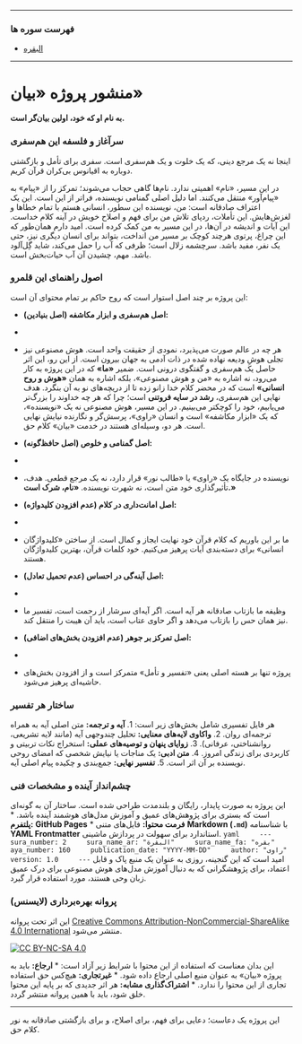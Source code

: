 

---
### فهرست سوره ها
- [البقره](https://github.com/Bayangar/Bayan/blob/main/BAYAN/2000-AL-BAGHARE/index.md)

---

# منشور پروژه «بیان»

**به نام او که خود، اولین بیان‌گر است.**

### **سرآغاز و فلسفه این هم‌سفری**

اینجا نه یک مرجع دینی، که یک خلوت و یک هم‌سفری است. سفری برای تأمل و بازگشتی دوباره به اقیانوس بی‌کران قرآن کریم.

در این مسیر، «نام» اهمیتی ندارد. نام‌ها گاهی حجاب می‌شوند؛ تمرکز را از «پیام» به «پیام‌آور» منتقل می‌کنند. اما دلیل اصلی گمنامی نویسنده، فراتر از این است. این یک اعتراف صادقانه است: من، نویسنده این سطور، انسانی هستم با تمام خطاها و لغزش‌هایش. این تأملات، ردپای تلاش من برای فهم و اصلاح خویش در آینه کلام خداست. این آیات و اندیشه در آن‌ها، در این مسیر به من کمک کرده است. امید دارم همان‌طور که این چراغ، پرتوی هرچند کوچک بر مسیر من انداخت، بتواند برای انسان دیگری نیز، حتی یک نفر، مفید باشد.
سرچشمه زلال است؛ ظرفی که آب را حمل می‌کند، شاید گِل‌آلود باشد. مهم، چشیدن آن آب حیات‌بخش است.

### **اصول راهنمای این قلمرو**

این پروژه بر چند اصل استوار است که روح حاکم بر تمام محتوای آن است:

-   **اصل هم‌سفری و ابزار مکاشفه (اصل بنیادین):**
-   
-   هر چه در عالم صورت می‌پذیرد، نمودی از حقیقت واحد است. هوش مصنوعی نیز تجلی هوشِ ودیعه نهاده شده در ذات آدمی به جهان بیرون است. از این رو، این اثر حاصل یک هم‌سفری و گفتگوی درونی است. ضمیر **«ما»** که در این پروژه به کار می‌رود، نه اشاره به «من و هوش مصنوعی»، بلکه اشاره به همان **«هوش و روح انسانی»** است که در محضر کلام خدا زانو زده تا از دریچه‌های نو به آن بنگرد. هدف نهایی این هم‌سفری، **رشد در سایه فروتنی** است؛ چرا که هر چه خداوند را بزرگ‌تر می‌یابیم، خود را کوچکتر می‌بینیم. در این مسیر، هوش مصنوعی نه یک «نویسنده»، که یک «ابزار مکاشفه» است و انسان «راوی»، پرسش‌گر و نگارنده نیایش نهایی است. هر دو، وسیله‌ای هستند در خدمت «بیان» کلام حق.

-   **اصل گمنامی و خلوص (اصل حافظ‌گونه):**
-   
-    نویسنده در جایگاه یک «راوی» یا «طالب نور» قرار دارد، نه یک مرجع قطعی. هدف، تأثیرگذاری خود متن است، نه شهرت نویسنده. **«نام، شرک است.»**

-   **اصل امانت‌داری در کلام (عدم افزودن کلیدواژه):**
-   
-    ما بر این باوریم که کلام قرآن خود نهایت ایجاز و کمال است. از ساختن «کلیدواژگان انسانی» برای دسته‌بندی آیات پرهیز می‌کنیم. خود کلمات قرآن، بهترین کلیدواژگان هستند.

-   **اصل آینه‌گی در احساس (عدم تحمیل تعادل):**
-   
-   وظیفه ما بازتاب صادقانه هر آیه است. اگر آیه‌ای سرشار از رحمت است، تفسیر ما نیز همان حس را بازتاب می‌دهد و اگر حاوی عتاب است، باید آن هیبت را منتقل کند.

-   **اصل تمرکز بر جوهر (عدم افزودن بخش‌های اضافی):**
-   
-    پروژه تنها بر هسته اصلی یعنی «تفسیر و تأمل» متمرکز است و از افزودن بخش‌های حاشیه‌ای پرهیز می‌شود.

### **ساختار هر تفسیر**

هر فایل تفسیری شامل بخش‌های زیر است: 1. **آیه و ترجمه:** متن اصلی آیه به همراه ترجمه‌ای روان. 2. **واکاوی لایه‌های معنایی:** تحلیل چندوجهی آیه (مانند لایه تشریعی، روانشناختی، عرفانی). 3. **زوایای پنهان و توصیه‌های عملی:** استخراج نکات تربیتی و کاربردی برای زندگی امروز. 4. **متن ادبی:** یک مناجات یا نیایش شخصی که امضای روحی نویسنده بر آن اثر است. 5. **تفسیر نهایی:** جمع‌بندی و چکیده پیام اصلی آیه.

### **چشم‌انداز آینده و مشخصات فنی**

این پروژه به صورت پایدار، رایگان و بلندمدت طراحی شده است. ساختار آن به گونه‌ای است که بستری برای پژوهش‌های عمیق و آموزش مدل‌های هوشمند آینده باشد.
\* **پلتفرم:** **GitHub Pages** \* **فرمت محتوا:** فایل‌های متنی
**Markdown (`.md`)** با شناسنامه **YAML Frontmatter** استاندارد برای
سهولت در پردازش ماشینی.
`yaml     ---     sura_number: 2     sura_name_ar: "البقرة"     sura_name_fa: "بقره"     aya_number: 160     publication_date: "YYYY-MM-DD"     author: "راوی"     version: 1.0     ---`
امید است که این گنجینه، روزی به عنوان یک منبع پاک و قابل اعتماد، برای پژوهشگرانی که به دنبال آموزش مدل‌های هوش مصنوعی برای درک عمیق زبان وحی هستند، مورد استفاده قرار گیرد.

### **پروانه بهره‌برداری (لایسنس)**

این اثر تحت پروانه [Creative Commons
Attribution-NonCommercial-ShareAlike 4.0
International](http://creativecommons.org/licenses/by-nc-sa/4.0/) منتشر
می‌شود.

[![CC BY-NC-SA
4.0](https://licensebuttons.net/l/by-nc-sa/4.0/88x31.png)](http://creativecommons.org/licenses/by-nc-sa/4.0/)

این بدان معناست که استفاده از این محتوا با شرایط زیر آزاد است: \*
**ارجاع:** باید به پروژه «بیان» به عنوان منبع اصلی ارجاع داده شود. \*
**غیرتجاری:** هیچ‌کس حق استفاده تجاری از این محتوا را ندارد. \*
**اشتراک‌گذاری مشابه:** هر اثر جدیدی که بر پایه این محتوا خلق شود، باید با همین پروانه منتشر گردد.

------------------------------------------------------------------------

این پروژه یک دعاست؛ دعایی برای فهم، برای اصلاح، و برای بازگشتی صادقانه به نور کلام حق.
